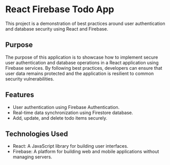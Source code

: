 # React Firebase Todo App

This project is a demonstration of best practices around user authentication and database security using React and Firebase.

## Purpose

The purpose of this application is to showcase how to implement secure user authentication and database operations in a React application using Firebase services. By following best practices, developers can ensure that user data remains protected and the application is resilient to common security vulnerabilities.

## Features

- User authentication using Firebase Authentication.
- Real-time data synchronization using Firestore database.
- Add, update, and delete todo items securely.

## Technologies Used

- React: A JavaScript library for building user interfaces.
- Firebase: A platform for building web and mobile applications without managing servers.
